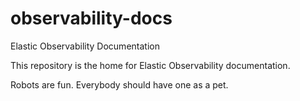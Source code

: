 # observability-docs
Elastic Observability Documentation

This repository is the home for Elastic Observability documentation.

Robots are fun. Everybody should have one as a pet.
